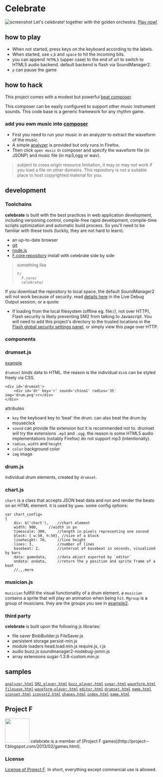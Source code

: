 # Celebrate
![screenshot](http://tyt2y3.github.com/celebrate/web/image/cap01.png)
Let's celebrate! together with the golden orchestra. [Play now!](http://tyt2y3.github.com/celebrate)

## how to play
 - When not started, press keys on the keyboard according to the labels.
 - When started, use `v`,`b` and `space` to hit the incoming bits.
 - you can append `?HTML5` (upper case) to the end of url to switch to HTML5 audio backend. default backend is flash via SoundManager2.
 - `p` can pause the game

## how to hack
This project comes with a modest but powerful [beat composer](http://tyt2y3.github.com/celebrate/src/editor.html).

This composer can be easily configured to support other music instrument sounds. This code base is a generic framework for any rhythm game.

### add you own music into [composer](http://tyt2y3.github.com/celebrate/src/editor.html)
- First you need to run your music in an analyzer to extract the waveform of the music.
- A simple [analyzer](http://tyt2y3.github.com/celebrate/demo/analyzer.html) is provided but only runs in Firefox.
- Then click `open music` in composer and specify the waveform file (in JSONP) and music file (in mp3,ogg or wav).

> subject to cross origin resource limitation, it may or may not work if you load a file on other domains.
> This repository is not a suitable place to host copyrighted material for you.

## development

### Toolchains
__celebrate__ is built with the best practices in web application development, including versioning control, compile-free rapid development, compile-time scripts optimization and automatic build process. So you'll need to be familiar with these tools (luckily, they are not hard to learn).

- an up-to-date browser
- [git](http://git-scm.com/)
- [node.js](http://nodejs.org/)
- [F.core repository](https://github.com/tyt2y3/F.core) install with celebrate side by side

> something like
> ```
> F/
>	F.core/
>	celebrate/
> ```

If you download the repository to local space, the default SoundManager2 will not work because of security. read [details here](http://www.schillmania.com/projects/soundmanager2/doc/getstarted/) in the Live Debug Output session, or a quote:
- If loading from the local filesystem (offline eg. file://, not over HTTP), Flash security is likely preventing SM2 from talking to Javascript. You will need to add this project's directory to the trusted locations in the [Flash global security settings panel](http://www.macromedia.com/support/documentation/en/flashplayer/help/settings_manager04.html), or simply view this page over HTTP.

### components

### drumset.js
[example](http://tyt2y3.github.com/celebrate/src/drumset.html)

`drumset` binds data to HTML. the reason is the individual `div`s can be styled freely via CSS.
```
<div id='drumset'>
	<div id='dr' key='r' sound='china1' radius='35' img='drum.png'>r</div>
</div>
```
attributes
- `key` the keyboard key to 'beat' the drum. can also beat the drum by mouseclick
- `sound` can provide file extension but it is recommended not to. drumset will try the extensions `.mp3` and `.ogg`. the reason is some HTML5 audio implementations (notably Firefox) do not support mp3 (intentionally).
- `radius`, `width` and `height`
- `color` background color
- `img` image

### drum.js
individual drum elements, created by `drumset`.

### chart.js
`chart` is a class that accepts JSON beat data and run and render the beats on an HTML element.
it is used by `game`. some config options:
```
var chart_config=
{
	div: $('chart'),	//chart element
	width: 900,		//width in px
	timescale: 300,		//length in pixels representing one second
	block: { w:50, h:50}, //size of a block
	lineheight: 70,		//line height
	lines: 3,			//number of lines
	basebeat: 2,		//interval of basebeat in seconds, visualized by bars
	data: gamedata,		//data object exported by `editor`
	ondata: ondata,		//return the y position and sprite frame of a beat
	//,,,more
```

### musician.js
`musician` fullfill the visual functionality of a drum element. a `musician` contains a sprite that will play an animation when being `hit`.
`Mgroup` is a group of musicians. they are the groups you see in [example2](http://tyt2y3.github.com/celebrate/src/iconset.html).

### third party
__celebrate__ is built upon the following js libraries:

- file saver
	BlobBuilder.js
	FileSaver.js
- persistent storage
	persist-min.js
- module loaders
	head.load.min.js
	require.js, r.js
- audio
	buzz.js
	soundmanager2-nodebug-jsmin.js
- array extensions
	sugar-1.3.8-custom.min.js

## samples
[`analyzer.html`](http://tyt2y3.github.com/celebrateanalyzer.html)	[`SM2_player.html`](http://tyt2y3.github.com/celebrateSM2_player.html)	[`buzz_player.html`](http://tyt2y3.github.com/celebratebuzz_player.html)	[`sugar.html`](http://tyt2y3.github.com/celebratesugar.html)	[`waveform.html`](http://tyt2y3.github.com/celebratewaveform.html)	[`filesave.html`](http://tyt2y3.github.com/celebratefilesave.html)	[`waveform-player.html`](http://tyt2y3.github.com/celebratewaveform-player.html)	[`editor.html`](http://tyt2y3.github.com/celebrateeditor.html)	[`drumset.html`](http://tyt2y3.github.com/celebratedrumset.html)	[`game.html`](http://tyt2y3.github.com/celebrategame.html)	[`iconset.html`](http://tyt2y3.github.com/celebrateiconset.html)	[`iconset2.html`](http://tyt2y3.github.com/celebrateiconset2.html)	[`shapes.html`](http://tyt2y3.github.com/celebrateshapes.html)	[`index.html`](http://tyt2y3.github.com/celebrateindex.html)	[`game.html`](http://tyt2y3.github.com/celebrategame.html)	

## Project F
<img src="http://2.bp.blogspot.com/-k-My1B-YlaU/T8JUBAYpu9I/AAAAAAAAACI/OnCvkzFF5jw/s1600/logo_l1_s.png" height="80"/>
celebrate is a member of [Project F games](http://project--f.blogspot.com/2013/02/games.html).

### License
[License of Project F](http://project--f.blogspot.hk/2012/05/license.html). In short, everything except commercial use is allowed.
